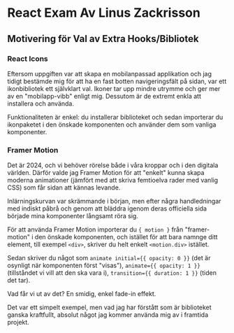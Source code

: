 # React Exam Av Linus Zackrisson

## Motivering för Val av Extra Hooks/Bibliotek

### React Icons

Eftersom uppgiften var att skapa en mobilanpassad applikation och jag tidigt bestämde mig för att ha en fast botten navigeringsfält på sidan, var ett ikonbibliotek ett självklart val. Ikoner tar upp mindre utrymme och ger mer av en "mobilapp-vibb" enligt mig. Dessutom är de extremt enkla att installera och använda.

Funktionaliteten är enkel: du installerar biblioteket och sedan importerar du ikonpaketet i den önskade komponenten och använder dem som vanliga komponenter.

### Framer Motion

Det är 2024, och vi behöver rörelse både i våra kroppar och i den digitala världen. Därför valde jag Framer Motion för att "enkelt" kunna skapa moderna animationer (jämfört med att skriva femtioelva rader med vanlig CSS) som får sidan att kännas levande.

Inlärningskurvan var skrämmande i början, men efter några handledningar med indiskt påbrå och genom att bläddra igenom deras officiella sida började mina komponenter långsamt röra sig. 

För att använda Framer Motion importerar du `{ motion }` från "framer-motion" i den önskade komponenten, och istället för att bara namnge ditt element, till exempel `<div>`, skriver du helt enkelt `<motion.div>` istället.

Sedan skriver du något som `animate initial={{ opacity: 0 }}` (det är osynligt när komponenten först "visas"), `animate={{ opacity: 1 }}` (tillståndet vi vill att den ska vara i), `transition={{ duration: 1 }}` (tiden det tar).

Vad får vi ut av det? En smidig, enkel fade-in effekt.

Det var ett simpelt exempel, men vad jag har förstått som är biblioteket ganska kraftfullt, absolut något jag kommer använda mig av i framtida projekt.





